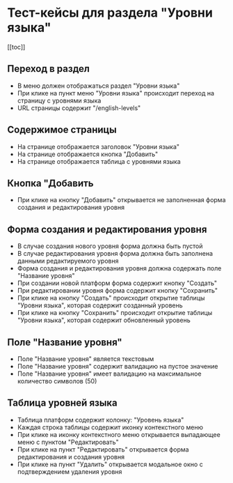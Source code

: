 # Тест-кейсы для раздела "Уровни языка"

[[toc]]

## Переход в раздел

- В меню должен отображаться раздел "Уровни языка"
- При клике на пункт меню "Уровни языка" происходит переход на страницу с уровнями языка
- URL страницы содержит "/english-levels"

## Содержимое страницы

- На странице отображается заголовок "Уровни языка"
- На страницe отображается кнопка "Добавить"
- На странице отображается таблица с уровнями языка

## Кнопка "Добавить

- При клике на кнопку "Добавить" открывается не заполненная форма создания и редактирования уровня

## Форма создания и редактирования уровня

- В случае создания нового уровня форма должна быть пустой
- В случае редактирования уровня форма должна быть заполнена данными редактируемого уровня
- Форма создания и редактирования уровня должна содержать поле "Название уровня"
- При создании новой платформ форма содержит кнопку "Создать"
- При редактировании уровня форма содержит кнопку "Сохранить"
- При клике на кнопку "Создать" происходит открытие таблицы "Уровни языка", которая содержит созданный уровень
- При клике на кнопку "Сохранить" происходит открытие таблицы "Уровни языка", которая содержит обновленный уровень

## Поле "Название уровня"

- Поле "Название уровня" является текстовым
- Поле "Название уровня" содержит валидацию на пустое значение
- Поле "Название уровня" имеет валидацию на максимальное количество символов (50)

## Таблица уровней языка

- Таблица платформ содержит колонку: "Уровень языка"
- Каждая строка таблицы содержит иконку контекстного меню
- При клике на иконку контекстного меню открывается выпадающее меню с пунктом "Редактировать"
- При клике на пункт "Редактировать" открывается форма редактирования и создания уровня
- При клике на пункт "Удалить" открывается модальное окно с подтверждением удаления уровня